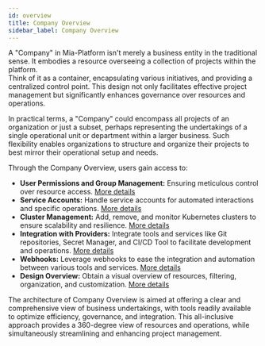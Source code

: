 ```yaml
---
id: overview
title: Company Overview
sidebar_label: Company Overview
---
```


A "Company" in Mia-Platform isn't merely a business entity in the traditional sense. It embodies a resource overseeing a collection of projects within the platform.  
Think of it as a container, encapsulating various initiatives, and providing a centralized control point. This design not only facilitates effective project management but significantly enhances governance over resources and operations.

In practical terms, a "Company" could encompass all projects of an organization or just a subset, perhaps representing the undertakings of a single operational unit or department within a larger business. Such flexibility enables organizations to structure and organize their projects to best mirror their operational setup and needs.

Through the Company Overview, users gain access to:

- **User Permissions and Group Management:** Ensuring meticulous control over resource access. [More details](/products/console/identity-and-access-management/index.md)
- **Service Accounts:** Handle service accounts for automated interactions and specific operations. [More details](/products/console/identity-and-access-management/manage-service-accounts.md)
- **Cluster Management:** Add, remove, and monitor Kubernetes clusters to ensure scalability and resilience. [More details](/products/console/company-configuration/clusters-management/cluster-setup.mdx)
- **Integration with Providers:** Integrate tools and services like Git repositories, Secret Manager, and CI/CD Tool to facilitate development and operations. [More details](/products/console/company-configuration/providers/configure-provider.mdx)
- **Webhooks:** Leverage webhooks to ease the integration and automation between various tools and services. [More details](/products/console/company-configuration/webhooks.md)
- **Design Overview:** Obtain a visual overview of resources, filtering, organization, and customization. [More details](/products/console/company-configuration/design-overview.md)

The architecture of Company Overview is aimed at offering a clear and comprehensive view of business undertakings, with tools readily available to optimize efficiency, governance, and integration. This all-inclusive approach provides a 360-degree view of resources and operations, while simultaneously streamlining and enhancing project management.

